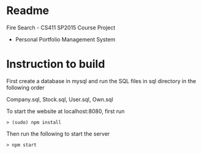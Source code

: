 # Readme

Fire Search - CS411 SP2015 Course Project
- Personal Portfolio Management System

# Instruction to build

First create a database in mysql and run the SQL files in sql directory in the following order

Company.sql, Stock.sql, User.sql, Own.sql

To start the website at localhost:8080, first run

`> (sudo) npm install`

Then run the following to start the server

`> npm start`

